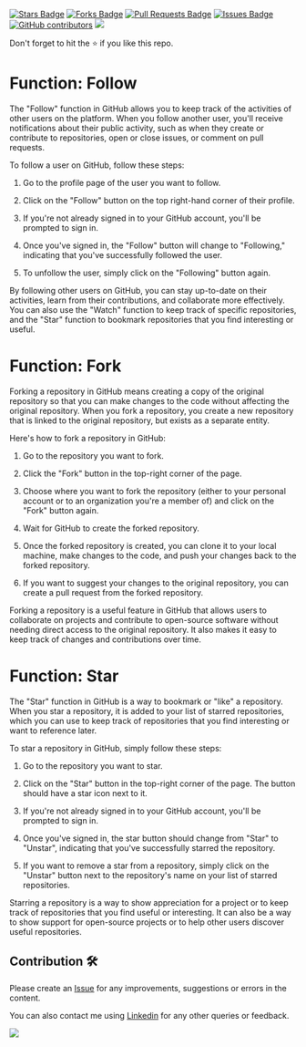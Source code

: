 <a href="https://github.com/drshahizan/learn-github/stargazers"><img src="https://img.shields.io/github/stars/drshahizan/learn-github" alt="Stars Badge"/></a>
<a href="https://github.com/drshahizan/learn-github/network/members"><img src="https://img.shields.io/github/forks/drshahizan/learn-github" alt="Forks Badge"/></a>
<a href="https://github.com/drshahizan/learn-github/pulls"><img src="https://img.shields.io/github/issues-pr/drshahizan/learn-github" alt="Pull Requests Badge"/></a>
<a href="https://github.com/drshahizan/learn-github/issues"><img src="https://img.shields.io/github/issues/drshahizan/learn-github" alt="Issues Badge"/></a>
<a href="https://github.com/drshahizan/learn-github/graphs/contributors"><img alt="GitHub contributors" src="https://img.shields.io/github/contributors/drshahizan/learn-github?color=2b9348"></a>
![](https://visitor-badge.glitch.me/badge?page_id=drshahizan/learn-cloud)

Don't forget to hit the :star: if you like this repo.

# Function: Follow
The "Follow" function in GitHub allows you to keep track of the activities of other users on the platform. When you follow another user, you'll receive notifications about their public activity, such as when they create or contribute to repositories, open or close issues, or comment on pull requests.

To follow a user on GitHub, follow these steps:

1. Go to the profile page of the user you want to follow.

2. Click on the "Follow" button on the top right-hand corner of their profile.

3. If you're not already signed in to your GitHub account, you'll be prompted to sign in.

4. Once you've signed in, the "Follow" button will change to "Following," indicating that you've successfully followed the user.

5. To unfollow the user, simply click on the "Following" button again.

By following other users on GitHub, you can stay up-to-date on their activities, learn from their contributions, and collaborate more effectively. You can also use the "Watch" function to keep track of specific repositories, and the "Star" function to bookmark repositories that you find interesting or useful.

# Function: Fork

Forking a repository in GitHub means creating a copy of the original repository so that you can make changes to the code without affecting the original repository. When you fork a repository, you create a new repository that is linked to the original repository, but exists as a separate entity.

Here's how to fork a repository in GitHub:

1. Go to the repository you want to fork.

2. Click the "Fork" button in the top-right corner of the page.

3. Choose where you want to fork the repository (either to your personal account or to an organization you're a member of) and click on the "Fork" button again.

4. Wait for GitHub to create the forked repository.

5. Once the forked repository is created, you can clone it to your local machine, make changes to the code, and push your changes back to the forked repository.

6. If you want to suggest your changes to the original repository, you can create a pull request from the forked repository.

Forking a repository is a useful feature in GitHub that allows users to collaborate on projects and contribute to open-source software without needing direct access to the original repository. It also makes it easy to keep track of changes and contributions over time.

# Function: Star

The "Star" function in GitHub is a way to bookmark or "like" a repository. When you star a repository, it is added to your list of starred repositories, which you can use to keep track of repositories that you find interesting or want to reference later.

To star a repository in GitHub, simply follow these steps:

1. Go to the repository you want to star.

2. Click on the "Star" button in the top-right corner of the page. The button should have a star icon next to it.

3. If you're not already signed in to your GitHub account, you'll be prompted to sign in.

4. Once you've signed in, the star button should change from "Star" to "Unstar", indicating that you've successfully starred the repository.

5. If you want to remove a star from a repository, simply click on the "Unstar" button next to the repository's name on your list of starred repositories.

Starring a repository is a way to show appreciation for a project or to keep track of repositories that you find useful or interesting. It can also be a way to show support for open-source projects or to help other users discover useful repositories.


## Contribution 🛠️
Please create an [Issue](https://github.com/drshahizan/learn-github/issues) for any improvements, suggestions or errors in the content.

You can also contact me using [Linkedin](https://www.linkedin.com/in/drshahizan/) for any other queries or feedback.

![](https://komarev.com/ghpvc/?username=drshahizan&label=Views&color=0e75b6&style=flat)
